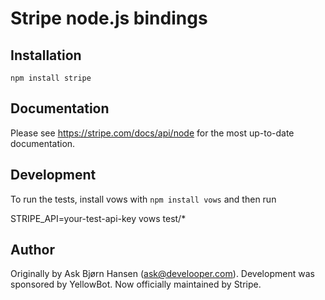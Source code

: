 # Stripe node.js bindings

## Installation

`npm install stripe`

## Documentation

Please see https://stripe.com/docs/api/node for the most up-to-date documentation.

## Development

To run the tests, install vows with `npm install vows` and then run

   STRIPE_API=your-test-api-key vows test/*

## Author

Originally by Ask Bjørn Hansen (ask@develooper.com). Development was sponsored by YellowBot. Now officially maintained by Stripe.
